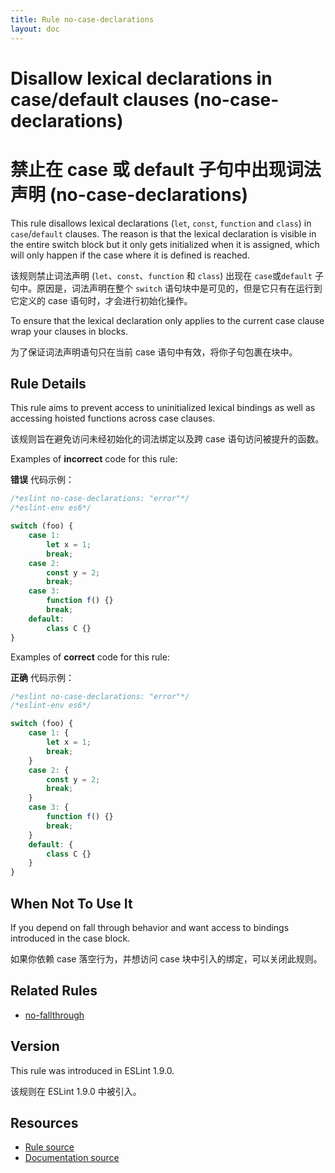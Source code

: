 ```yaml
---
title: Rule no-case-declarations
layout: doc
---
```

<!-- Note: No pull requests accepted for this file. See README.md in the root directory for details. -->

# Disallow lexical declarations in case/default clauses (no-case-declarations)

# 禁止在 case 或 default 子句中出现词法声明 (no-case-declarations)

This rule disallows lexical declarations (`let`, `const`, `function` and `class`)
in `case`/`default` clauses. The reason is that the lexical declaration is visible
in the entire switch block but it only gets initialized when it is assigned, which
will only happen if the case where it is defined is reached.

该规则禁止词法声明 (`let`、`const`、`function` 和 `class`) 出现在 `case`或`default` 子句中。原因是，词法声明在整个 `switch` 语句块中是可见的，但是它只有在运行到它定义的 case 语句时，才会进行初始化操作。

To ensure that the lexical declaration only applies to the current case clause
wrap your clauses in blocks.

为了保证词法声明语句只在当前 case 语句中有效，将你子句包裹在块中。

## Rule Details

This rule aims to prevent access to uninitialized lexical bindings as well as accessing hoisted functions across case clauses.

该规则旨在避免访问未经初始化的词法绑定以及跨 case 语句访问被提升的函数。

Examples of **incorrect** code for this rule:

**错误** 代码示例：

```js
/*eslint no-case-declarations: "error"*/
/*eslint-env es6*/

switch (foo) {
    case 1:
        let x = 1;
        break;
    case 2:
        const y = 2;
        break;
    case 3:
        function f() {}
        break;
    default:
        class C {}
}
```

Examples of **correct** code for this rule:

**正确** 代码示例：

```js
/*eslint no-case-declarations: "error"*/
/*eslint-env es6*/

switch (foo) {
    case 1: {
        let x = 1;
        break;
    }
    case 2: {
        const y = 2;
        break;
    }
    case 3: {
        function f() {}
        break;
    }
    default: {
        class C {}
    }
}
```

## When Not To Use It

If you depend on fall through behavior and want access to bindings introduced in the case block.

如果你依赖 case 落空行为，并想访问 case 块中引入的绑定，可以关闭此规则。

## Related Rules

* [no-fallthrough](no-fallthrough)

## Version

This rule was introduced in ESLint 1.9.0.

该规则在 ESLint 1.9.0 中被引入。

## Resources

* [Rule source](https://github.com/eslint/eslint/tree/master/lib/rules/no-case-declarations.js)
* [Documentation source](https://github.com/eslint/eslint/tree/master/docs/rules/no-case-declarations.md)
